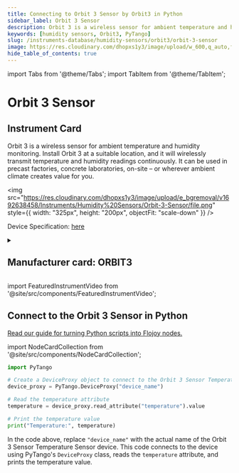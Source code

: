 ```yaml
---
title: Connecting to Orbit 3 Sensor by Orbit3 in Python
sidebar_label: Orbit 3 Sensor
description: Orbit 3 is a wireless sensor for ambient temperature and humidity monitoring. Install Orbit 3 at a suitable location, and it will wirelessly transmit temperature and humidity readings continuously. It can be used in precast factories, concrete laboratories, on-site – or wherever ambient climate creates value for you.
keywords: [humidity sensors, Orbit3, PyTango]
slug: /instruments-database/humidity-sensors/orbit3/orbit-3-sensor
image: https://res.cloudinary.com/dhopxs1y3/image/upload/w_600,q_auto,f_auto/e_bgremoval/v1692638458/Instruments/Humidity%20Sensors/Orbit-3-Sensor/file.jpg
hide_table_of_contents: true
---
```


import Tabs from '@theme/Tabs';
import TabItem from '@theme/TabItem';

# Orbit 3 Sensor

## Instrument Card

<div className="flex">

<div>

Orbit 3 is a wireless sensor for ambient temperature and humidity monitoring. Install Orbit 3 at a suitable location, and it will wirelessly transmit temperature and humidity readings continuously. It can be used in precast factories, concrete laboratories, on-site – or wherever ambient climate creates value for you.

</div>

<img src="https://res.cloudinary.com/dhopxs1y3/image/upload/e_bgremoval/v1692638458/Instruments/Humidity%20Sensors/Orbit-3-Sensor/file.png" style={{ width: "325px", height: "200px", objectFit: "scale-down" }} />

</div>

<div className="flex text-center">

<p>Device Specification: <a target="\_blank" href="https://maturix.com/wp-content/uploads/2023/03/Orbit-3_V1.5_February2022-1.pdf">here</a></p>

</div>

<details style={{ marginTop: "15px"}}>
<summary><h2>Manufacturer card: ORBIT3</h2></summary>

<img src="https://res.cloudinary.com/dhopxs1y3/image/upload/v1692806128/Instruments/Vendor%20Logos/Maturix.png" style={{ width: "100%", height: "170px",objectFit: "scale-down" }} />

Maturix® is the smart solution addressing the needs of the construction and concrete industry. Our aim is to increase the ease of collecting, analysing and understanding your businesses data, through wireless sensing solutions.

<ul>
  <li>Headquarters: Denmark</li>
  <li>Yearly Revenue (millions, USD): 5.0</li>
  <li>Vendor Website: <a href="https://maturix.com/">here</a></li>
</ul>
</details>

import FeaturedInstrumentVideo from '@site/src/components/FeaturedInstrumentVideo';

<FeaturedInstrumentVideo category='HUMIDITY_SENSORS' manufacturer='ORBIT3'></FeaturedInstrumentVideo>


## Connect to the Orbit 3 Sensor in Python

[Read our guide for turning Python scripts into Flojoy nodes.](https://docs.flojoy.ai/custom-nodes/creating-custom-node/)

import NodeCardCollection from '@site/src/components/NodeCardCollection';

<Tabs>

<TabItem value="Flojoy" label="Flojoy" className="flojoy-instrument-tabs">

<NodeCardCollection category='HUMIDITY_SENSORS' manufacturer='ORBIT3'></NodeCardCollection>

</TabItem>
<TabItem value="PyTango" label="PyTango">

```python
import PyTango

# Create a DeviceProxy object to connect to the Orbit 3 Sensor Temperature Sensor
device_proxy = PyTango.DeviceProxy("device_name")

# Read the temperature attribute
temperature = device_proxy.read_attribute("temperature").value

# Print the temperature value
print("Temperature:", temperature)
```

In the code above, replace `"device_name"` with the actual name of the Orbit 3 Sensor Temperature Sensor device. This code connects to the device using PyTango's `DeviceProxy` class, reads the `temperature` attribute, and prints the temperature value.

</TabItem>
</Tabs>